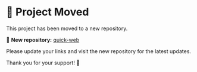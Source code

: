 # 🚀 Project Moved

This project has been moved to a new repository.  

🔗 **New repository:** [quick-web](https://github.com/tinogasta-labs/quick-web)  

Please update your links and visit the new repository for the latest updates.  

Thank you for your support! 🚀  
